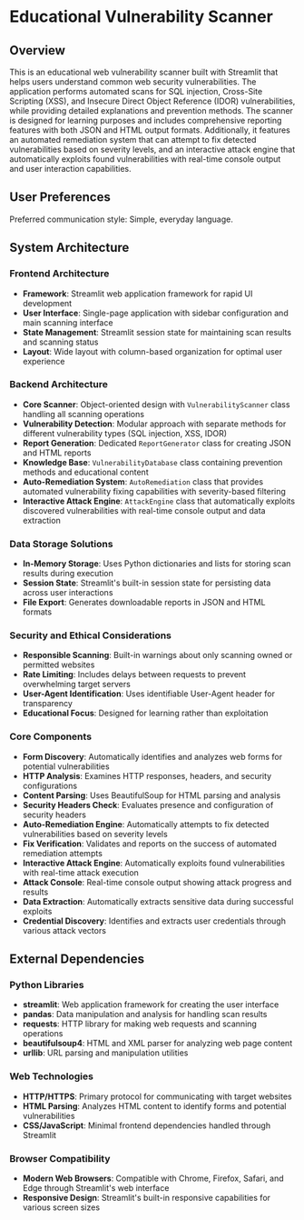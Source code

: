 # Educational Vulnerability Scanner

## Overview

This is an educational web vulnerability scanner built with Streamlit that helps users understand common web security vulnerabilities. The application performs automated scans for SQL injection, Cross-Site Scripting (XSS), and Insecure Direct Object Reference (IDOR) vulnerabilities, while providing detailed explanations and prevention methods. The scanner is designed for learning purposes and includes comprehensive reporting features with both JSON and HTML output formats. Additionally, it features an automated remediation system that can attempt to fix detected vulnerabilities based on severity levels, and an interactive attack engine that automatically exploits found vulnerabilities with real-time console output and user interaction capabilities.

## User Preferences

Preferred communication style: Simple, everyday language.

## System Architecture

### Frontend Architecture
- **Framework**: Streamlit web application framework for rapid UI development
- **User Interface**: Single-page application with sidebar configuration and main scanning interface
- **State Management**: Streamlit session state for maintaining scan results and scanning status
- **Layout**: Wide layout with column-based organization for optimal user experience

### Backend Architecture
- **Core Scanner**: Object-oriented design with `VulnerabilityScanner` class handling all scanning operations
- **Vulnerability Detection**: Modular approach with separate methods for different vulnerability types (SQL injection, XSS, IDOR)
- **Report Generation**: Dedicated `ReportGenerator` class for creating JSON and HTML reports
- **Knowledge Base**: `VulnerabilityDatabase` class containing prevention methods and educational content
- **Auto-Remediation System**: `AutoRemediation` class that provides automated vulnerability fixing capabilities with severity-based filtering
- **Interactive Attack Engine**: `AttackEngine` class that automatically exploits discovered vulnerabilities with real-time console output and data extraction

### Data Storage Solutions
- **In-Memory Storage**: Uses Python dictionaries and lists for storing scan results during execution
- **Session State**: Streamlit's built-in session state for persisting data across user interactions
- **File Export**: Generates downloadable reports in JSON and HTML formats

### Security and Ethical Considerations
- **Responsible Scanning**: Built-in warnings about only scanning owned or permitted websites
- **Rate Limiting**: Includes delays between requests to prevent overwhelming target servers
- **User-Agent Identification**: Uses identifiable User-Agent header for transparency
- **Educational Focus**: Designed for learning rather than exploitation

### Core Components
- **Form Discovery**: Automatically identifies and analyzes web forms for potential vulnerabilities
- **HTTP Analysis**: Examines HTTP responses, headers, and security configurations
- **Content Parsing**: Uses BeautifulSoup for HTML parsing and analysis
- **Security Headers Check**: Evaluates presence and configuration of security headers
- **Auto-Remediation Engine**: Automatically attempts to fix detected vulnerabilities based on severity levels
- **Fix Verification**: Validates and reports on the success of automated remediation attempts
- **Interactive Attack Engine**: Automatically exploits found vulnerabilities with real-time attack execution
- **Attack Console**: Real-time console output showing attack progress and results
- **Data Extraction**: Automatically extracts sensitive data during successful exploits
- **Credential Discovery**: Identifies and extracts user credentials through various attack vectors

## External Dependencies

### Python Libraries
- **streamlit**: Web application framework for creating the user interface
- **pandas**: Data manipulation and analysis for handling scan results
- **requests**: HTTP library for making web requests and scanning operations
- **beautifulsoup4**: HTML and XML parser for analyzing web page content
- **urllib**: URL parsing and manipulation utilities

### Web Technologies
- **HTTP/HTTPS**: Primary protocol for communicating with target websites
- **HTML Parsing**: Analyzes HTML content to identify forms and potential vulnerabilities
- **CSS/JavaScript**: Minimal frontend dependencies handled through Streamlit

### Browser Compatibility
- **Modern Web Browsers**: Compatible with Chrome, Firefox, Safari, and Edge through Streamlit's web interface
- **Responsive Design**: Streamlit's built-in responsive capabilities for various screen sizes